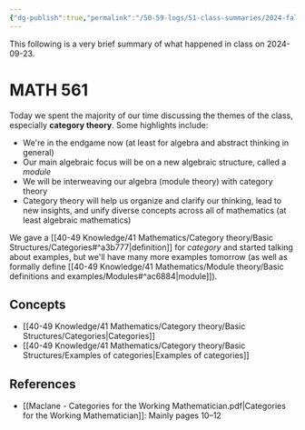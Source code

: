 ```yaml
---
{"dg-publish":true,"permalink":"/50-59-logs/51-class-summaries/2024-fall/math-561/2024-09/2024-09-23/","updated":"2024-09-23T12:49:31-07:00"}
---
```


This following is a very brief summary of what happened in class on 2024-09-23.
# MATH 561

Today we spent the majority of our time discussing the themes of the class, especially **category theory**. Some highlights include:
- We're in the endgame now (at least for algebra and abstract thinking in general)
- Our main algebraic focus will be on a new algebraic structure, called a *module*
- We will be interweaving our algebra (module theory) with category theory
- Category theory will help us organize and clarify our thinking, lead to new insights, and unify diverse concepts across all of mathematics (at least algebraic mathematics)

We gave a [[40-49 Knowledge/41 Mathematics/Category theory/Basic Structures/Categories#^a3b777\|definition]] for *category* and started talking about examples, but we'll have many more examples tomorrow (as well as formally define [[40-49 Knowledge/41 Mathematics/Module theory/Basic definitions and examples/Modules#^ac6884\|module]]).
## Concepts

- [[40-49 Knowledge/41 Mathematics/Category theory/Basic Structures/Categories\|Categories]]
- [[40-49 Knowledge/41 Mathematics/Category theory/Basic Structures/Examples of categories\|Examples of categories]]

## References

- [[Maclane - Categories for the Working Mathematician.pdf|Categories for the Working Mathematician]]: Mainly pages 10–12